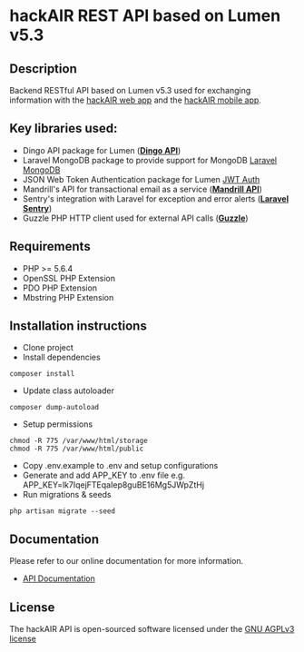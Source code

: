 # hackAIR REST API based on Lumen v5.3
## Description
Backend RESTful API based on Lumen v5.3 used for exchanging information with the [hackAIR web app](https://github.com/hackair-project/hackair-web) and the [hackAIR mobile app](https://github.com/hackair-project/hackair-mobile).

## Key libraries used:
* Dingo API package for Lumen (**[Dingo API](https://github.com/dingo/api)**)
* Laravel MongoDB package to provide support for MongoDB [Laravel MongoDB](**https://github.com/jenssegers/laravel-mongodb**)
* JSON Web Token Authentication package for Lumen [JWT Auth](**https://github.com/tymondesigns/jwt-auth**)
* Mandrill's API for transactional email as a service (**[Mandrill API](https://mandrillapp.com/api/docs/index.php.html)**)
* Sentry's integration with Laravel for exception and error alerts (**[Laravel Sentry](https://github.com/getsentry/sentry-laravel)**)
* Guzzle PHP HTTP client used for external API calls (**[Guzzle](https://github.com/guzzle/guzzle)**)

## Requirements
* PHP >= 5.6.4
* OpenSSL PHP Extension
* PDO PHP Extension
* Mbstring PHP Extension

## Installation instructions
* Clone project
* Install dependencies
```
composer install
```
* Update class autoloader
```
composer dump-autoload
```
* Setup permissions
```
chmod -R 775 /var/www/html/storage
chmod -R 775 /var/www/html/public
```
* Copy .env.example to .env and setup configurations
* Generate and add APP_KEY to .env file e.g. APP_KEY=lk7IqejFTEqaIep8guBE16Mg5JWpZtHj
* Run migrations & seeds
```
php artisan migrate --seed
```

## Documentation
Please refer to our online documentation for more information.
* [API Documentation](https://api.hackair.eu/docs/)

## License
The hackAIR API is open-sourced software licensed under the [GNU AGPLv3 license](https://opensource.org/licenses/AGPL-3.0)
